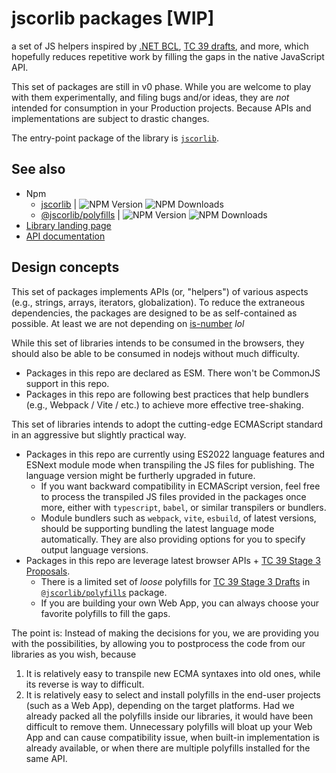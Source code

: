 # jscorlib packages [WIP]

a set of JS helpers inspired by [.NET BCL](https://learn.microsoft.com/en-us/dotnet/standard/class-library-overview), [TC 39 drafts](https://github.com/tc39/proposals?tab=readme-ov-file), and more, which hopefully reduces repetitive work by filling the gaps in the native JavaScript API.

This set of packages are still in v0 phase. While you are welcome to play with them experimentally, and filing bugs and/or ideas, they are _not_ intended for consumption in your Production projects. Because APIs and implementations are subject to drastic changes.

The entry-point package of the library is [`jscorlib`](./packages/jscorlib/).

## See also

* Npm
    * [jscorlib](https://www.npmjs.com/package/jscorlib) | ![NPM Version](https://img.shields.io/npm/v/jscorlib) ![NPM Downloads](https://img.shields.io/npm/dw/jscorlib)
    * [@jscorlib/polyfills](https://www.npmjs.com/package/@jscorlib/polyfills) | ![NPM Version](https://img.shields.io/npm/v/%40jscorlib%2Fpolyfills) ![NPM Downloads](https://img.shields.io/npm/dw/%40jscorlib%2Fpolyfills)
* [Library landing page](https://cxuesong.github.io/jscorlib/)
* [API documentation](https://cxuesong.github.io/jscorlib/docs/latest/)

## Design concepts

This set of packages implements APIs (or, "helpers") of various aspects (e.g., strings, arrays, iterators, globalization). To reduce the extraneous dependencies, the packages are designed to be as self-contained as possible. At least we are not depending on [is-number](https://www.npmjs.com/package/is-number) _lol_

While this set of libraries intends to be consumed in the browsers, they should also be able to be consumed in nodejs without much difficulty.

* Packages in this repo are declared as ESM. There won't be CommonJS support in this repo.
* Packages in this repo are following best practices that help bundlers (e.g., Webpack / Vite / etc.) to achieve more effective tree-shaking.

This set of libraries intends to adopt the cutting-edge ECMAScript standard in an aggressive but slightly practical way.

* Packages in this repo are currently using ES2022 language features and ESNext module mode when transpiling the JS files for publishing. The language version might be furtherly upgraded in future.
    * If you want backward compatibility in ECMAScript version, feel free to process the transpiled JS files provided in the packages once more, either with `typescript`, `babel`, or similar transpilers or bundlers.
    * Module bundlers such as `webpack`, `vite`, `esbuild`, of latest versions, should be supporting bundling the latest language mode automatically. They are also providing options for you to specify output language versions.
* Packages in this repo are leverage latest browser APIs + [TC 39 Stage 3 Proposals](https://tc39.es/#proposals).
    * There is a limited set of _loose_ polyfills for [TC 39 Stage 3 Drafts](https://tc39.es/process-document/) in [`@jscorlib/polyfills`](./packages/@jscorlib/polyfills/) package.
    * If you are building your own Web App, you can always choose your favorite polyfills to fill the gaps.

The point is: Instead of making the decisions for you, we are providing you with the possibilities, by allowing you to postprocess the code from our libraries as you wish, because

1. It is relatively easy to transpile new ECMA syntaxes into old ones, while its reverse is way to difficult.
2. It is relatively easy to select and install polyfills in the end-user projects (such as a Web App), depending on the target platforms. Had we already packed all the polyfills inside our libraries, it would have been difficult to remove them. Unnecessary polyfills will bloat up your Web App and can cause compatibility issue, when built-in implementation is already available, or when there are multiple polyfills installed for the same API.
